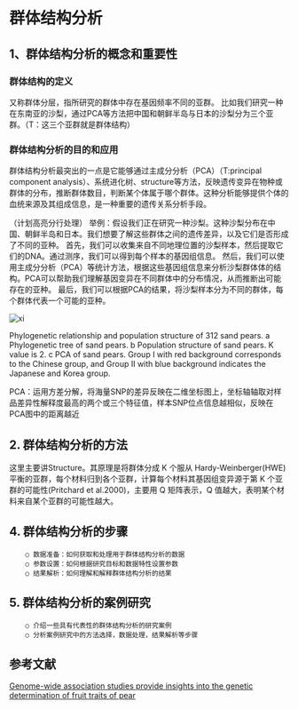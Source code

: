 # 群体结构分析

## 1、群体结构分析的概念和重要性                                 
### 群体结构的定义
又称群体分层，指所研究的群体中存在基因频率不同的亚群。
比如我们研究一种在东南亚的沙梨，通过PCA等方法把中国和朝鲜半岛与日本的沙梨分为三个亚群。（T：这三个亚群就是群体结构）
### 群体结构分析的目的和应用
群体结构分析最突出的一点是它能够通过主成分分析（PCA）（T:principal component analysis）、系统进化树、structure等方法，反映遗传变异在物种或群体的分布，推断群体数目，判断某个体属于哪个群体。这种分析能够提供个体的血统来源及其组成信息，是一种重要的遗传关系分析手段。

（计划高亮分行处理）	举例：假设我们正在研究一种沙梨。这种沙梨分布在中国、朝鲜半岛和日本。我们想要了解这些群体之间的遗传差异，以及它们是否形成了不同的亚种。
首先，我们可以收集来自不同地理位置的沙梨样本，然后提取它们的DNA。通过测序，我们可以得到每个样本的基因组信息。
然后，我们可以使用主成分分析（PCA）等统计方法，根据这些基因组信息来分析沙梨群体体的结构。PCA可以帮助我们理解基因变异在不同群体中的分布情况，从而推断出可能存在的亚种。
最后，我们可以根据PCA的结果，将沙梨样本分为不同的群体，每个群体代表一个可能的亚种。

![xi](https://media.springernature.com/lw685/springer-static/image/art%3A10.1038%2Fs41467-021-21378-y/MediaObjects/41467_2021_21378_Fig1_HTML.png?as=webp)

Phylogenetic relationship and population structure of 312 sand pears. a Phylogenetic tree of sand pears. b Population structure of sand pears. K value is 2. c PCA of sand pears. Group I with red background corresponds to the Chinese group, and Group II with blue background indicates the Japanese and Korea group.

PCA：运用方差分解，将海量SNP的差异反映在二维坐标图上，坐标轴轴取对样品差异性解释度最高的两个或三个特征值，样本SNP位点信息越相似，反映在PCA图中的距离越近
## 2. 群体结构分析的方法
这里主要讲Structure。其原理是将群体分成 K 个服从 Hardy-Weinberger(HWE) 平衡的亚群，每个材料归到各个亚群，计算每个材料其基因组变异源于第 K 个亚群的可能性(Pritchard et al.2000)，主要用 Q 矩阵表示，Q 值越大，表明某个材料来自某个亚群的可能性越大。



## 4. 群体结构分析的步骤
		○ 数据准备：如何获取和处理用于群体结构分析的数据
		○ 参数设置：如何根据研究目标和数据特性设置参数
		○ 结果解析：如何理解和解释群体结构分析的结果
## 5. 群体结构分析的案例研究
		○ 介绍一些具有代表性的群体结构分析的研究案例
		○ 分析案例研究中的方法选择，数据处理，结果解析等步骤
## 参考文献
[Genome-wide association studies provide insights into the genetic determination of fruit traits of pear](https://doi.org/10.1038/s41467-021-21378-y)
